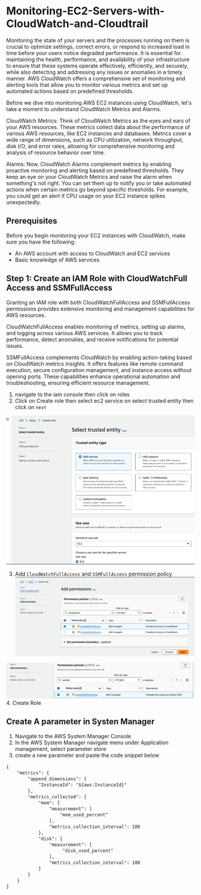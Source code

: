 # Monitoring-EC2-Servers-with-CloudWatch-and-Cloudtrail

Monitoring the state of your servers and the processes running on them is crucial to optimize settings, correct errors, or respond to increased load in time before your users notice degraded performance. It is essential for maintaining the health, performance, and availability of your infrastructure to ensure that these systems operate effectively, efficiently, and securely, while also detecting and addressing any issues or anomalies in a timely manner. AWS CloudWatch offers a comprehensive set of monitoring and alerting tools that allow you to monitor various metrics and set up automated actions based on predefined thresholds.

Before we dive into monitoring AWS EC2 instances using CloudWatch, let's take a moment to understand CloudWatch Metrics and Alarms.

CloudWatch Metrics: Think of CloudWatch Metrics as the eyes and ears of your AWS resources. These metrics collect data about the performance of various AWS resources, like EC2 instances and databases. Metrics cover a wide range of dimensions, such as CPU utilization, network throughput, disk I/O, and error rates, allowing for comprehensive monitoring and analysis of resource behavior over time.

Alarms: Now, CloudWatch Alarms complement metrics by enabling proactive monitoring and alerting based on predefined thresholds. They keep an eye on your CloudWatch Metrics and raise the alarm when something's not right. You can set them up to notify you or take automated actions when certain metrics go beyond specific thresholds. For example, you could get an alert if CPU usage on your EC2 instance spikes unexpectedly.

## Prerequisites
Before you begin monitoring your EC2 instances with CloudWatch, make sure you have the following:

- An AWS account with access to CloudWatch and EC2 services
- Basic knowledge of AWS services

## Step 1: Create an IAM Role with CloudWatchFull Access and SSMFullAccess

Granting an IAM role with both CloudWatchFullAccess and SSMFullAccess permissions provides extensive monitoring and management capabilities for AWS resources.

CloudWatchFullAccess enables monitoring of metrics, setting up alarms, and logging across various AWS services. It allows you to track performance, detect anomalies, and receive notifications for potential issues.

SSMFullAccess complements CloudWatch by enabling action-taking based on CloudWatch metrics insights. It offers features like remote command execution, secure configuration management, and instance access without opening ports. These capabilities enhance operational automation and troubleshooting, ensuring efficient resource management.
1. navigate to the iam console then click on roles
2. Click on Create role then select ec2 service on select trusted entity then click on `next`

![ec2-role](images/ec2role.png)

3. Add `CloudWatchFullAccess` and `SSMFullAccess` permission policy
![cwpolicy](images/cwpolicy.png)

![ssmpolicy](images/ssmpolicy.png)
4. Create Role

## Create A parameter in Systen Manager
1. Navigate to the AWS System Manager Console
2. In the AWS System Manager navigate menu under Application management, select parameter store
3. create a new parameter and paste the code snippet below
```
{
	"metrics": {
		"append_dimensions": {
			"InstanceId": "${aws:InstanceId}"
		},
		"metrics_collected": {
			"mem": {
				"measurement": [
					"mem_used_percent"
				],
				"metrics_collection_interval": 180
			},
            "disk": {
				"measurement": [
                     "disk_used_percent"
				],
				"metrics_collection_interval": 180
			}
		}
	}
}
```

